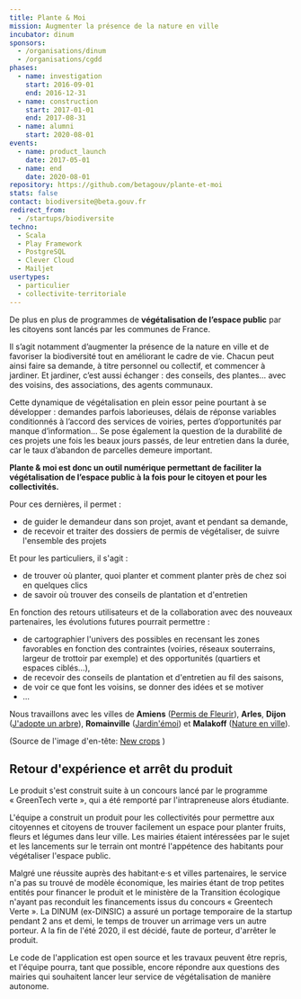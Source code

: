 ```yaml
---
title: Plante & Moi
mission: Augmenter la présence de la nature en ville
incubator: dinum
sponsors:
  - /organisations/dinum
  - /organisations/cgdd
phases:
  - name: investigation
    start: 2016-09-01
    end: 2016-12-31
  - name: construction
    start: 2017-01-01
    end: 2017-08-31
  - name: alumni
    start: 2020-08-01
events:
  - name: product_launch
    date: 2017-05-01
  - name: end
    date: 2020-08-01
repository: https://github.com/betagouv/plante-et-moi
stats: false
contact: biodiversite@beta.gouv.fr
redirect_from:
  - /startups/biodiversite
techno:
  - Scala
  - Play Framework
  - PostgreSQL
  - Clever Cloud
  - Mailjet
usertypes:
  - particulier
  - collectivite-territoriale
---
```

De plus en plus de programmes de __végétalisation de l’espace public__ par les citoyens sont lancés par les communes de France.

Il s’agit notamment d’augmenter la présence de la nature en ville et de favoriser la biodiversité tout en améliorant le cadre de vie. Chacun peut ainsi faire sa demande, à titre personnel ou collectif, et commencer à jardiner. Et jardiner, c’est aussi échanger : des conseils, des plantes… avec des voisins, des associations, des agents communaux.

Cette dynamique de végétalisation en plein essor peine pourtant à se développer : demandes parfois laborieuses, délais de réponse variables conditionnés à l’accord des services de voiries, pertes d’opportunités par manque d’information… Se pose également la question de la durabilité de ces projets une fois les beaux jours passés, de leur entretien dans la durée, car le taux d’abandon de parcelles demeure important.

__Plante & moi est donc un outil numérique permettant de faciliter la végétalisation de l’espace public à la fois pour le citoyen et pour les collectivités.__

Pour ces dernières, il permet :
- de guider le demandeur dans son projet, avant et pendant sa demande,
- de recevoir et traiter des dossiers de permis de végétaliser, de suivre l'ensemble des projets

Et pour les particuliers, il s'agit :
- de trouver où planter, quoi planter et comment planter près de chez soi en quelques clics
- de savoir où trouver des conseils de plantation et d'entretien

En fonction des retours utilisateurs et de la collaboration avec des nouveaux partenaires, les évolutions futures pourrait permettre :
- de cartographier l'univers des possibles en recensant les zones favorables en fonction des contraintes (voiries, réseaux souterrains, largeur de trottoir par exemple) et des opportunités (quartiers et espaces ciblés…),
- de recevoir des conseils de plantation et d'entretien au fil des saisons,
- de voir ce que font les voisins, se donner des idées et se motiver
- ...

Nous travaillons avec les villes de __Amiens__ ([Permis de Fleurir](https://permisdefleurir.amiens.fr/)), __Arles__, __Dijon__ ([J'adopte un arbre](http://jadopteunarbre.dijon.fr)), __Romainville__ ([Jardin'émoi](http://romainville.plante-et-moi.fr/jardin-emoi/)) et __Malakoff__ ([Nature en ville](https://nature.malakoff.fr/)).

(Source de l'image d'en-tête: [New crops](https://www.flickr.com/photos/22748341@N00/2737299930/) )

## Retour d'expérience et arrêt du produit

Le produit s'est construit suite à un concours lancé par le programme « GreenTech verte », qui a été remporté par l'intrapreneuse alors étudiante.

L'équipe a construit un produit pour les collectivités pour permettre aux citoyennes et citoyens de trouver facilement un espace pour planter fruits, fleurs et légumes dans leur ville. Les mairies étaient intéressées par le sujet et les lancements sur le terrain ont montré l'appétence des habitants pour végétaliser l'espace public.

Malgré une réussite auprès des habitant·e·s et villes partenaires, le service n'a pas su trouvé de modèle économique, les mairies étant de trop petites entités pour financer le produit et le ministère de la Transition écologique n'ayant pas reconduit les financements issus du concours « Greentech Verte ».
La DINUM (ex-DINSIC) a assuré un portage temporaire de la startup pendant 2 ans et demi, le temps de trouver un arrimage vers un autre porteur. A la fin de l'été 2020, il est décidé, faute de porteur, d'arrêter le produit.

Le code de l'application est open source et les travaux peuvent être repris, et l'équipe pourra, tant que possible, encore répondre aux questions des mairies qui souhaitent lancer leur service de végétalisation de manière autonome.
